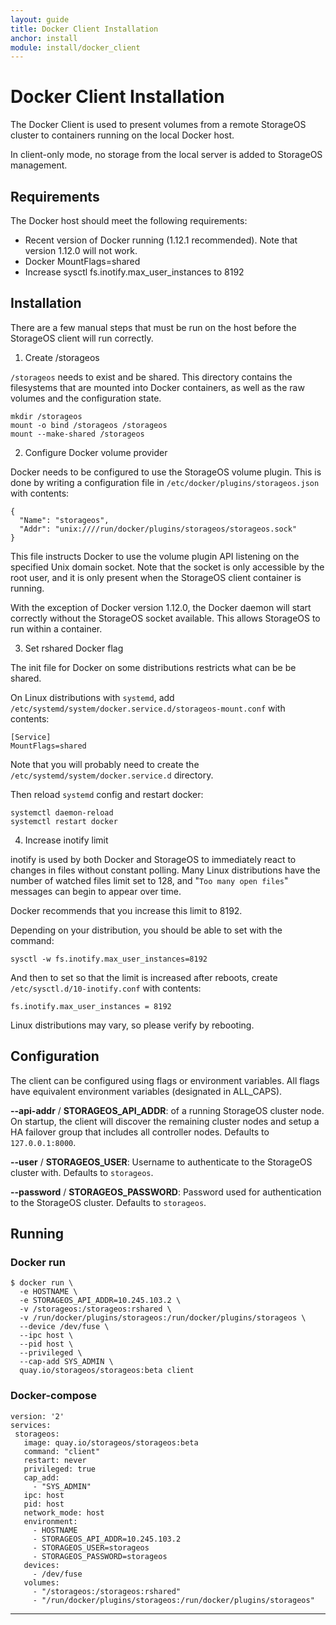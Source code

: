 ```yaml
---
layout: guide
title: Docker Client Installation
anchor: install
module: install/docker_client
---
```


# Docker Client Installation

The Docker Client is used to present volumes from a remote StorageOS cluster to containers running on the local Docker host.

In client-only mode, no storage from the local server is added to StorageOS management.

## Requirements

The Docker host should meet the following requirements:

- Recent version of Docker running (1.12.1 recommended).  Note that version 1.12.0 will not work.
- Docker MountFlags=shared
- Increase sysctl fs.inotify.max_user_instances to 8192

## Installation

There are a few manual steps that must be run on the host before the StorageOS client will run correctly.

1. Create /storageos

  `/storageos` needs to exist and be shared.  This directory contains the filesystems that are mounted into Docker containers, as well as the raw volumes and the configuration state.

  ```
  mkdir /storageos
  mount -o bind /storageos /storageos
  mount --make-shared /storageos
  ```

2. Configure Docker volume provider

  Docker needs to be configured to use the StorageOS volume plugin.  This is done by writing a configuration file in `/etc/docker/plugins/storageos.json` with contents:

  ```
  {
    "Name": "storageos",
    "Addr": "unix:////run/docker/plugins/storageos/storageos.sock"
  }
  ```
  This file instructs Docker to use the volume plugin API listening on the specified Unix domain socket.  Note that the socket is only accessible by the root user, and it is only present when the StorageOS client container is running.  

  With the exception of Docker version 1.12.0, the Docker daemon will start correctly without the StorageOS socket available.  This allows StorageOS to run within a container.

3. Set rshared Docker flag

  The init file for Docker on some distributions restricts what can be be shared.

  On Linux distributions with `systemd`, add `/etc/systemd/system/docker.service.d/storageos-mount.conf` with contents:

  ```
  [Service]
  MountFlags=shared
  ```

  Note that you will probably need to create the `/etc/systemd/system/docker.service.d` directory.

  Then reload `systemd` config and restart docker:

  ```
  systemctl daemon-reload
  systemctl restart docker
  ```

4. Increase inotify limit

  inotify is used by both Docker and StorageOS to immediately react to changes in files without constant polling.  Many Linux distributions have the number of watched files limit set to 128, and "`Too many open files`" messages can begin to appear over time.

  Docker recommends that you increase this limit to 8192.

  Depending on your distribution, you should be able to set with the command:

  ```
  sysctl -w fs.inotify.max_user_instances=8192
  ```

  And then to set so that the limit is increased after reboots, create `/etc/sysctl.d/10-inotify.conf` with contents:

  ```
  fs.inotify.max_user_instances = 8192
  ```

  Linux distributions may vary, so please verify by rebooting.

## Configuration

The client can be configured using flags or environment variables.  All flags have equivalent environment variables (designated in ALL_CAPS).

**--api-addr** / **STORAGEOS_API_ADDR**: <ip address:port> of a running StorageOS cluster node.  On startup, the client will discover the remaining cluster nodes and setup a HA failover group that includes all controller nodes.  Defaults to `127.0.0.1:8000`.

**--user** / **STORAGEOS_USER**: Username to authenticate to the StorageOS cluster with.  Defaults to `storageos`.

**--password** / **STORAGEOS_PASSWORD**: Password used for authentication to the StorageOS cluster.  Defaults to `storageos`.

## Running

### Docker run

```
$ docker run \
  -e HOSTNAME \
  -e STORAGEOS_API_ADDR=10.245.103.2 \
  -v /storageos:/storageos:rshared \
  -v /run/docker/plugins/storageos:/run/docker/plugins/storageos \
  --device /dev/fuse \
  --ipc host \
  --pid host \
  --privileged \
  --cap-add SYS_ADMIN \
  quay.io/storageos/storageos:beta client
```

### Docker-compose

```
version: '2'
services:
 storageos:
   image: quay.io/storageos/storageos:beta
   command: "client"
   restart: never
   privileged: true
   cap_add:
     - "SYS_ADMIN"
   ipc: host
   pid: host
   network_mode: host
   environment:
     - HOSTNAME
     - STORAGEOS_API_ADDR=10.245.103.2
     - STORAGEOS_USER=storageos
     - STORAGEOS_PASSWORD=storageos
   devices:
     - /dev/fuse
   volumes:
     - "/storageos:/storageos:rshared"
     - "/run/docker/plugins/storageos:/run/docker/plugins/storageos"
```

---
